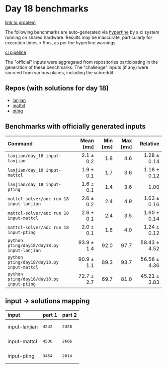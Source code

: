 # Day 18 benchmarks

[link to problem](http://adventofcode.com/2022/day/18)

The following benchmarks are auto-generated via [hyperfine](https://github.com/sharkdp/hyperfine) by a ci system running on shared hardware. Results may be inaccurate, particularly for execution times < 5ms, as per the hyperfine warnings.

[ci pipeline](http://ci.papercode.net:8080/teams/aoc2022/pipelines/aoc-compare-2022)

The "official" inputs were aggregated from repositories participating in the generation of these benchmarks. The "challenge" inputs (if any) were sourced from various places, including the subreddit.

## Repos (with solutions for day 18)


- [lanjian](https://github.com/LanJian/aoc-2022)
- [mattcl](https://github.com/mattcl/aoc2022)
- [pting](https://github.com/pting/aoc2022)

## Benchmarks with officially generated inputs
| Command | Mean [ms] | Min [ms] | Max [ms] | Relative |
|:---|---:|---:|---:|---:|
| `lanjian/day_18 input-lanjian` | 2.1 ± 0.2 | 1.8 | 4.6 | 1.28 ± 0.14 |
| `lanjian/day_18 input-mattcl` | 1.9 ± 0.1 | 1.7 | 3.6 | 1.18 ± 0.12 |
| `lanjian/day_18 input-pting` | 1.6 ± 0.1 | 1.4 | 3.6 | 1.00 |
| `mattcl-solver/aoc run 18 input-lanjian` | 2.6 ± 0.2 | 2.4 | 4.9 | 1.63 ± 0.16 |
| `mattcl-solver/aoc run 18 input-mattcl` | 2.6 ± 0.1 | 2.4 | 3.5 | 1.60 ± 0.14 |
| `mattcl-solver/aoc run 18 input-pting` | 2.0 ± 0.1 | 1.8 | 4.0 | 1.24 ± 0.12 |
| `python pting/day18/day18.py input-lanjian` | 93.9 ± 1.4 | 92.0 | 97.7 | 58.43 ± 4.52 |
| `python pting/day18/day18.py input-mattcl` | 90.9 ± 1.1 | 89.3 | 93.7 | 56.56 ± 4.36 |
| `python pting/day18/day18.py input-pting` | 72.7 ± 2.7 | 69.7 | 81.0 | 45.21 ± 3.83 |

## input -> solutions mapping
|input|part 1|part 2|
|:---|:---|:---|
|input-lanjian|<pre>4242</pre>|<pre>2428</pre>|
|input-mattcl|<pre>4536</pre>|<pre>2606</pre>|
|input-pting|<pre>3454</pre>|<pre>2014</pre>|

